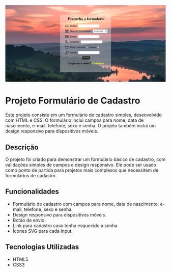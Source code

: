 ![Formulario simples](imagem/formulario.png)

# Projeto Formulário de Cadastro

Este projeto consiste em um formulário de cadastro simples, desenvolvido com HTML e CSS. O formulário inclui campos para nome, data de nascimento, e-mail, telefone, sexo e senha. O projeto também inclui um design responsivo para dispositivos móveis.

## Descrição

O projeto foi criado para demonstrar um formulário básico de cadastro, com validações simples de campos e design responsivo. Ele pode ser usado como ponto de partida para projetos mais complexos que necessitem de formulários de cadastro.

## Funcionalidades

* Formulário de cadastro com campos para nome, data de nascimento, e-mail, telefone, sexo e senha.
* Design responsivo para dispositivos móveis.
* Botão de envio.
* Link para cadastro caso tenha esquecido a senha.
* Ícones SVG para cada input.

## Tecnologias Utilizadas

* HTML5
* CSS3
